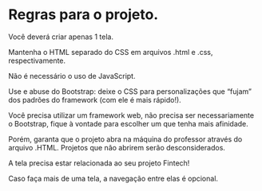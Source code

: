 # Regras para o projeto.

Você deverá criar apenas 1 tela.

Mantenha o HTML separado do CSS em arquivos .html e .css, respectivamente.

Não é necessário o uso de JavaScript.

Use e abuse do Bootstrap: deixe o CSS para personalizações que “fujam” dos padrões do framework (com ele é mais rápido!).

Você precisa utilizar um framework web, não precisa ser necessariamente o Bootstrap, fique à vontade para escolher um que tenha mais afinidade.

Porém, garanta que o projeto abra na máquina do professor através do arquivo .HTML. Projetos que não abrirem serão desconsiderados.

A tela precisa estar relacionada ao seu projeto Fintech!

Caso faça mais de uma tela, a navegação entre elas é opcional.
